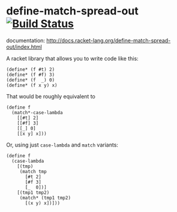 define-match-spread-out [![Build Status](https://travis-ci.org/AlexKnauth/define-match-spread-out.png?branch=master)](https://travis-ci.org/AlexKnauth/define-match-spread-out)
===

documentation: http://docs.racket-lang.org/define-match-spread-out/index.html

A racket library that allows you to write code like this:
```racket
(define* (f #t) 2)
(define* (f #f) 3)
(define* (f  _) 0)
(define* (f x y) x)
```
That would be roughly equivalent to
```racket
(define f
  (match*-case-lambda
    [[#t] 2]
    [[#f] 3]
    [[_] 0]
    [[x y] x]))
```
Or, using just `case-lambda` and `match` variants:
```racket
(define f
  (case-lambda
    [(tmp)
     (match tmp
       [#t 2]
       [#f 3]
       [_  0])]
    [(tmp1 tmp2)
     (match* (tmp1 tmp2)
       [(x y) x])]))
```
